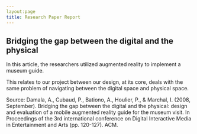 ```yaml
---
layout:page
title: Research Paper Report
---
```



## Bridging the gap between the digital and the physical

In this article, the researchers utilized augmented reality to implement a museum guide.

This relates to our project between our design, at its core, deals with the same problem of navigating between the digital space and physical space.


Source: Damala, A., Cubaud, P., Bationo, A., Houlier, P., & Marchal, I. (2008, September). Bridging the gap between the digital and the physical: design and evaluation of a mobile augmented reality guide for the museum visit. In Proceedings of the 3rd international conference on Digital Interactive Media in Entertainment and Arts (pp. 120-127). ACM.
